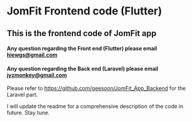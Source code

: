 # JomFit Frontend code (Flutter)

## This is the frontend code of JomFit app

#### Any question regarding the Front end (Flutter) please email hiewgs@gmail.com

#### Any question regarding the Back end (Laravel) please email jyzmonkey@gmail.com

Please refer to https://github.com/geesoon/JomFit_App_Backend for the Laravel part.

I will update the readme for a comprehensive description of the code in future. Stay tune.
